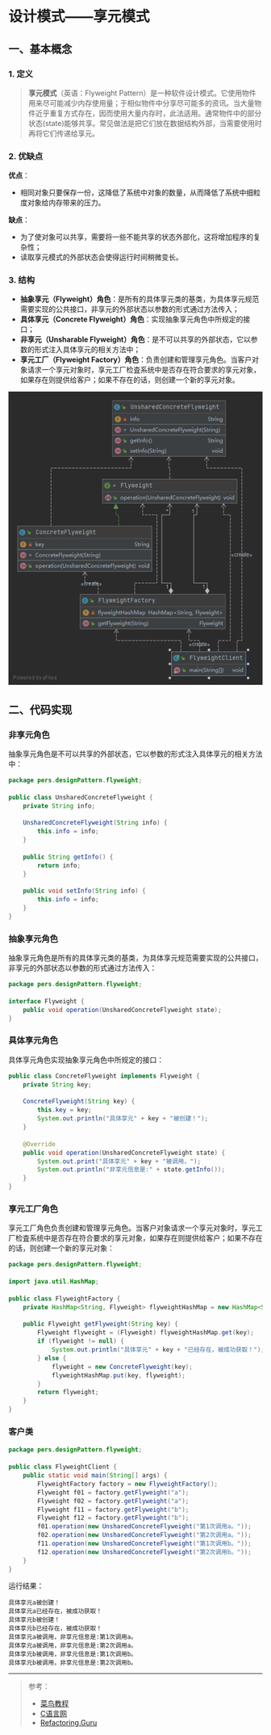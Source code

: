 # 设计模式——享元模式

## 一、基本概念

### 1. 定义

> **享元模式**（英语：Flyweight Pattern）是一种软件设计模式。它使用物件用来尽可能减少内存使用量；于相似物件中分享尽可能多的资讯。当大量物件近乎重复方式存在，因而使用大量内存时，此法适用。通常物件中的部分状态(state)能够共享。常见做法是把它们放在数据结构外部，当需要使用时再将它们传递给享元。

### 2. 优缺点

**优点**：

- 相同对象只要保存一份，这降低了系统中对象的数量，从而降低了系统中细粒度对象给内存带来的压力。

**缺点**：

- 为了使对象可以共享，需要将一些不能共享的状态外部化，这将增加程序的复杂性；
- 读取享元模式的外部状态会使得运行时间稍微变长。

### 3. 结构

- **抽象享元（Flyweight）角色**：是所有的具体享元类的基类，为具体享元规范需要实现的公共接口，非享元的外部状态以参数的形式通过方法传入；
- **具体享元（Concrete Flyweight）角色**：实现抽象享元角色中所规定的接口；
- **非享元（Unsharable Flyweight）角色**：是不可以共享的外部状态，它以参数的形式注入具体享元的相关方法中；
- **享元工厂（Flyweight Factory）角色**：负责创建和管理享元角色。当客户对象请求一个享元对象时，享元工厂检査系统中是否存在符合要求的享元对象，如果存在则提供给客户；如果不存在的话，则创建一个新的享元对象。

![image.png](https://raw.githubusercontent.com/wlynxg/pic/main/2025/06/01/20250601-165036.png)

## 二、代码实现

### 非享元角色

抽象享元角色是不可以共享的外部状态，它以参数的形式注入具体享元的相关方法中：

```java
package pers.designPattern.flyweight;

public class UnsharedConcreteFlyweight {
    private String info;

    UnsharedConcreteFlyweight(String info) {
        this.info = info;
    }

    public String getInfo() {
        return info;
    }

    public void setInfo(String info) {
        this.info = info;
    }
}
```

### 抽象享元角色

抽象享元角色是所有的具体享元类的基类，为具体享元规范需要实现的公共接口，非享元的外部状态以参数的形式通过方法传入：

```java
package pers.designPattern.flyweight;

interface Flyweight {
    public void operation(UnsharedConcreteFlyweight state);
}
```

### 具体享元角色

具体享元角色实现抽象享元角色中所规定的接口：

```java
public class ConcreteFlyweight implements Flyweight {
    private String key;

    ConcreteFlyweight(String key) {
        this.key = key;
        System.out.println("具体享元" + key + "被创建！");
    }

    @Override
    public void operation(UnsharedConcreteFlyweight state) {
        System.out.print("具体享元" + key + "被调用，");
        System.out.println("非享元信息是:" + state.getInfo());
    }
}
```

### 享元工厂角色

享元工厂角色负责创建和管理享元角色。当客户对象请求一个享元对象时，享元工厂检査系统中是否存在符合要求的享元对象，如果存在则提供给客户；如果不存在的话，则创建一个新的享元对象：

```java
package pers.designPattern.flyweight;

import java.util.HashMap;

public class FlyweightFactory {
    private HashMap<String, Flyweight> flyweightHashMap = new HashMap<String, Flyweight>();

    public Flyweight getFlyweight(String key) {
        Flyweight flyweight = (Flyweight) flyweightHashMap.get(key);
        if (flyweight != null) {
            System.out.println("具体享元" + key + "已经存在，被成功获取！");
        } else {
            flyweight = new ConcreteFlyweight(key);
            flyweightHashMap.put(key, flyweight);
        }
        return flyweight;
    }
}
```

### 客户类

```java
package pers.designPattern.flyweight;

public class FlyweightClient {
    public static void main(String[] args) {
        FlyweightFactory factory = new FlyweightFactory();
        Flyweight f01 = factory.getFlyweight("a");
        Flyweight f02 = factory.getFlyweight("a");
        Flyweight f11 = factory.getFlyweight("b");
        Flyweight f12 = factory.getFlyweight("b");
        f01.operation(new UnsharedConcreteFlyweight("第1次调用a。"));
        f02.operation(new UnsharedConcreteFlyweight("第2次调用a。"));
        f11.operation(new UnsharedConcreteFlyweight("第1次调用b。"));
        f12.operation(new UnsharedConcreteFlyweight("第2次调用b。"));
    }
}
```

运行结果：

```
具体享元a被创建！
具体享元a已经存在，被成功获取！
具体享元b被创建！
具体享元b已经存在，被成功获取！
具体享元a被调用，非享元信息是:第1次调用a。
具体享元a被调用，非享元信息是:第2次调用a。
具体享元b被调用，非享元信息是:第1次调用b。
具体享元b被调用，非享元信息是:第2次调用b。
```

***

> 参考：
>
> - [菜鸟教程](https://www.runoob.com/design-pattern/singleton-pattern.html)
> - [C语言网](http://c.biancheng.net/view/1338.html)
> - [Refactoring.Guru](https://refactoringguru.cn/)